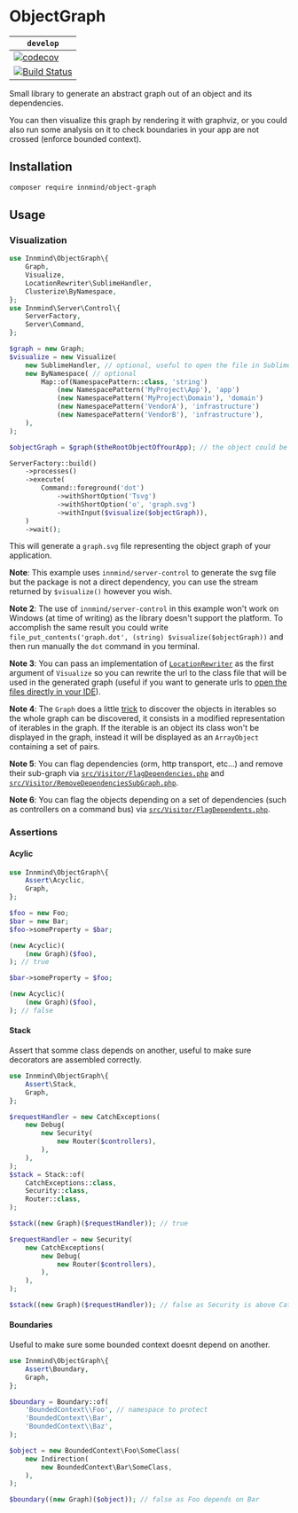 # ObjectGraph

| `develop` |
|-----------|
| [![codecov](https://codecov.io/gh/Innmind/ObjectGraph/branch/develop/graph/badge.svg)](https://codecov.io/gh/Innmind/ObjectGraph) |
| [![Build Status](https://github.com/Innmind/ObjectGraph/workflows/CI/badge.svg)](https://github.com/Innmind/ObjectGraph/actions?query=workflow%3ACI) |

Small library to generate an abstract graph out of an object and its dependencies.

You can then visualize this graph by rendering it with graphviz, or you could also run some analysis on it to check boundaries in your app are not crossed (enforce bounded context).

## Installation

```sh
composer require innmind/object-graph
```

## Usage

### Visualization

```php
use Innmind\ObjectGraph\{
    Graph,
    Visualize,
    LocationRewriter\SublimeHandler,
    Clusterize\ByNamespace,
};
use Innmind\Server\Control\{
    ServerFactory,
    Server\Command,
};

$graph = new Graph;
$visualize = new Visualize(
    new SublimeHandler, // optional, useful to open the file in Sublime Text instead of the browser
    new ByNamespace( // optional
        Map::of(NamespacePattern::class, 'string')
            (new NamespacePattern('MyProject\App'), 'app')
            (new NamespacePattern('MyProject\Domain'), 'domain')
            (new NamespacePattern('VendorA'), 'infrastructure')
            (new NamespacePattern('VendorB'), 'infrastructure'),
    ),
);

$objectGraph = $graph($theRootObjectOfYourApp); // the object could be the framework instance for example

ServerFactory::build()
    ->processes()
    ->execute(
        Command::foreground('dot')
            ->withShortOption('Tsvg')
            ->withShortOption('o', 'graph.svg')
            ->withInput($visualize($objectGraph)),
    )
    ->wait();
```

This will generate a `graph.svg` file representing the object graph of your application.

**Note**: This example uses `innmind/server-control` to generate the svg file but the package is not a direct dependency, you can use the stream returned by `$visualize()` however you wish.

**Note 2**: The use of `innmind/server-control` in this example won't work on Windows (at time of writing) as the library doesn't support the platform. To accomplish the same result you could write `file_put_contents('graph.dot', (string) $visualize($objectGraph))` and then run manually the `dot` command in you terminal.

**Note 3**: You can pass an implementation of [`LocationRewriter`](src/LocationRewriter.php) as the first argument of `Visualize` so you can rewrite the url to the class file that will be used in the generated graph (useful if you want to generate urls to [open the files directly in your IDE](https://github.com/sanduhrs/phpstorm-url-handler#usage)).

**Note 4**: The `Graph` does a little [trick](src/Graph.php#L73) to discover the objects in iterables so the whole graph can be discovered, it consists in a modified representation of iterables in the graph. If the iterable is an object its class won't be displayed in the graph, instead it will be displayed as an `ArrayObject` containing a set of pairs.

**Note 5**: You can flag dependencies (orm, http transport, etc...) and remove their sub-graph via [`src/Visitor/FlagDependencies.php`](src/Visitor/FlagDependencies.php) and [`src/Visitor/RemoveDependenciesSubGraph.php`](src/Visitor/RemoveDependenciesSubGraph.php).

**Note 6**: You can flag the objects depending on a set of dependencies (such as controllers on a command bus) via [`src/Visitor/FlagDependents.php`](src/Visitor/FlagDependents.php).

### Assertions

#### Acylic

```php
use Innmind\ObjectGraph\{
    Assert\Acyclic,
    Graph,
};

$foo = new Foo;
$bar = new Bar;
$foo->someProperty = $bar;

(new Acyclic)(
    (new Graph)($foo),
); // true

$bar->someProperty = $foo;

(new Acyclic)(
    (new Graph)($foo),
); // false
```

#### Stack

Assert that somme class depends on another, useful to make sure decorators are assembled correctly.

```php
use Innmind\ObjectGraph\{
    Assert\Stack,
    Graph,
};

$requestHandler = new CatchExceptions(
    new Debug(
        new Security(
            new Router($controllers),
        ),
    ),
);
$stack = Stack::of(
    CatchExceptions::class,
    Security::class,
    Router::class,
);

$stack((new Graph)($requestHandler)); // true

$requestHandler = new Security(
    new CatchExceptions(
        new Debug(
            new Router($controllers),
        ),
    ),
);

$stack((new Graph)($requestHandler)); // false as Security is above CatchExceptions
```

#### Boundaries

Useful to make sure some bounded context doesnt depend on another.

```php
use Innmind\ObjectGraph\{
    Assert\Boundary,
    Graph,
};

$boundary = Boundary::of(
    'BoundedContext\\Foo', // namespace to protect
    'BoundedContext\\Bar',
    'BoundedContext\\Baz',
);

$object = new BoundedContext\Foo\SomeClass(
    new Indirection(
        new BoundedContext\Bar\SomeClass,
    ),
);

$boundary((new Graph)($object)); // false as Foo depends on Bar
```
